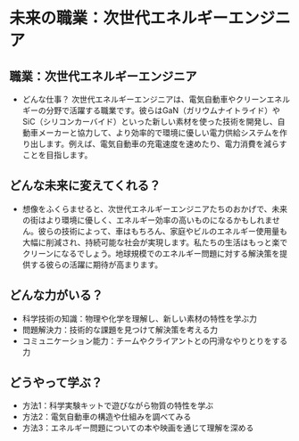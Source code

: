 # 未来の職業：次世代エネルギーエンジニア
## 職業：次世代エネルギーエンジニア
- どんな仕事？ 次世代エネルギーエンジニアは、電気自動車やクリーンエネルギーの分野で活躍する職業です。彼らはGaN（ガリウムナイトライド）やSiC（シリコンカーバイド）といった新しい素材を使った技術を開発し、自動車メーカーと協力して、より効率的で環境に優しい電力供給システムを作り出します。例えば、電気自動車の充電速度を速めたり、電力消費を減らすことを目指します。

## どんな未来に変えてくれる？
- 想像をふくらませると、次世代エネルギーエンジニアたちのおかげで、未来の街はより環境に優しく、エネルギー効率の高いものになるかもしれません。彼らの技術によって、車はもちろん、家庭やビルのエネルギー使用量も大幅に削減され、持続可能な社会が実現します。私たちの生活はもっと楽でクリーンになるでしょう。地球規模でのエネルギー問題に対する解決策を提供する彼らの活躍に期待が高まります。

## どんな力がいる？
- 科学技術の知識：物理や化学を理解し、新しい素材の特性を学ぶ力
- 問題解決力：技術的な課題を見つけて解決策を考える力
- コミュニケーション能力：チームやクライアントとの円滑なやりとりをする力

## どうやって学ぶ？
- 方法1：科学実験キットで遊びながら物質の特性を学ぶ
- 方法2：電気自動車の構造や仕組みを調べてみる
- 方法3：エネルギー問題についての本や映画を通じて理解を深める